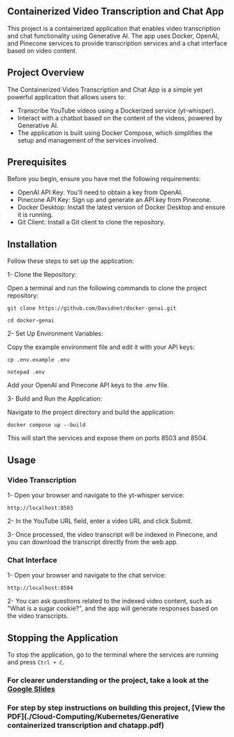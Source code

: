 ## Containerized Video Transcription and Chat App 

This project is a containerized application that enables video transcription and chat functionality using Generative AI. The app uses Docker, OpenAI, and Pinecone services to provide transcription services and a chat interface based on video content.

## Project Overview
The Containerized Video Transcription and Chat App is a simple yet powerful application that allows users to:

- Transcribe YouTube videos using a Dockerized service (yt-whisper).
- Interact with a chatbot based on the content of the videos, powered by Generative AI.
- The application is built using Docker Compose, which simplifies the setup and management of the services involved.

## Prerequisites
Before you begin, ensure you have met the following requirements:

- OpenAI API Key: You'll need to obtain a key from OpenAI.
- Pinecone API Key: Sign up and generate an API key from Pinecone.
- Docker Desktop: Install the latest version of Docker Desktop and ensure it is running.
- Git Client: Install a Git client to clone the repository.

## Installation
Follow these steps to set up the application:

1- Clone the Repository:

Open a terminal and run the following commands to clone the project repository:

```git clone https://github.com/Davidnet/docker-genai.git```

``` cd docker-genai ```

2- Set Up Environment Variables:

Copy the example environment file and edit it with your API keys:

```cp .env.example .env```

```notepad .env```

Add your OpenAI and Pinecone API keys to the .env file.

3- Build and Run the Application:

Navigate to the project directory and build the application:

```docker compose up --build```

This will start the services and expose them on ports 8503 and 8504.

## Usage
 ### Video Transcription
1- Open your browser and navigate to the yt-whisper service:

```http://localhost:8503```

2- In the YouTube URL field, enter a video URL and click Submit.

3- Once processed, the video transcript will be indexed in Pinecone, and you can download the transcript directly from the web app.

### Chat Interface
1- Open your browser and navigate to the chat service:

```http://localhost:8504```

2- You can ask questions related to the indexed video content, such as "What is a sugar cookie?", and the app will generate responses based on the video transcripts.

## Stopping the Application
To stop the application, go to the terminal where the services are running and press ```Ctrl + C```.


### For clearer understanding or the project, take a look at the [Google Slides](https://docs.google.com/presentation/d/1EdzEpeF6iJ1zyntC6XyDx1tWQC0jNTQy9QDKg9YvT1w/edit?usp=sharing)

### For step by step instructions on building this project, [View the PDF](./Cloud-Computing/Kubernetes/Generative containerized transcription and chatapp.pdf)

